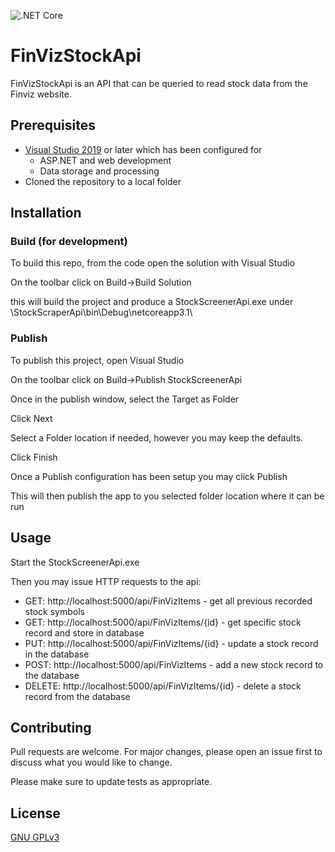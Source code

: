 ![.NET Core](https://github.com/RhysWilliams12/fin-viz-stock-screener-api/workflows/.NET%20Core/badge.svg?branch=master)

# FinVizStockApi

FinVizStockApi is an API that can be queried to read stock data from the Finviz website.

## Prerequisites

- [Visual Studio 2019](https://visualstudio.microsoft.com/downloads/) or later which has been configured for
  - ASP.NET and web development
  - Data storage and processing
- Cloned the repository to a local folder

## Installation

### Build (for development)

To build this repo, from the code open the solution with Visual Studio

On the toolbar click on Build->Build Solution

this will build the project and produce a StockScreenerApi.exe under <repo-folder>\StockScraperApi\bin\Debug\netcoreapp3.1\

### Publish

To publish this project, open Visual Studio

On the toolbar click on Build->Publish StockScreenerApi

Once in the publish window, select the Target as Folder

Click Next

Select a Folder location if needed, however you may keep the defaults.

Click Finish

Once a Publish configuration has been setup you may click Publish

This will then publish the app to you selected folder location where it can be run

## Usage

Start the StockScreenerApi.exe

Then you may issue HTTP requests to the api:

- GET: http://localhost:5000/api/FinVizItems - get all previous recorded stock symbols
- GET: http://localhost:5000/api/FinVizItems/{id} - get specific stock record and store in database
- PUT: http://localhost:5000/api/FinVizItems/{id} - update a stock record in the database
- POST: http://localhost:5000/api/FinVizItems - add a new stock record to the database
- DELETE: http://localhost:5000/api/FinVizItems/{id} - delete a stock record from the database

## Contributing

Pull requests are welcome. For major changes, please open an issue first to discuss what you would like to change.

Please make sure to update tests as appropriate.

## License

[GNU GPLv3](https://www.gnu.org/licenses/gpl-3.0.en.html)
